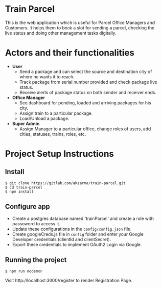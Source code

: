 # Train Parcel

This is the web application which is useful for Parcel Office Managers and Customers. It helps them to book a slot for sending a parcel, checking the live status and doing other management tasks digitally.


# Actors and their functionalities

- **User**
    - Send a package and can select the source and destination city of where he wants it to reach. 
    - Track package from serial number provided and check package live status.
    - Receive alerts of package status on both sender and receiver ends.
- **Office Manager**
    - See dashboard for pending, loaded and arriving packages for his city.
    - Assign train to a particular package.
    - Load/Unload a package.
- **Super Admin**
    - Assign Manager to a particular office, change roles of users, add cities, statuses, trains, roles, etc.

# Project Setup Instructions

## Install

    $ git clone https://gitlab.com/akzarma/train-parcel.git
    $ cd train-parcel
    $ npm install

## Configure app

- Create a postgres database named 'trainParcel' and create a role with passoword to access it.
- Update these configurations in the `config/config.json` file.
- Create googleCreds.js file in `config` folder and enter your Google Developer credentials (clientId and clientSecret).
- Export these credentials to implement OAuth2 Login via Google.


## Running the project

    $ npm run nodemon
    
    
Visit  http://localhost:3000/register to render Registration Page.
